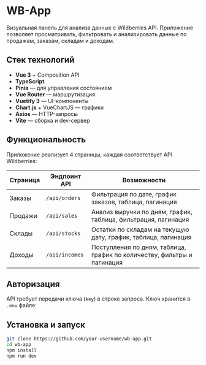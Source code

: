 # WB-App 

Визуальная панель для анализа данных с Wildberries API. Приложение позволяет просматривать, фильтровать и анализировать данные по продажам, заказам, складам и доходам.

## Стек технологий

- **Vue 3** + Composition API
- **TypeScript**
- **Pinia** — для управления состоянием
- **Vue Router** — маршрутизация
- **Vuetify 3** — UI-компоненты
- **Chart.js** + VueChartJS — графики
- **Axios** — HTTP-запросы
- **Vite** — сборка и dev-сервер

## Функциональность

Приложение реализует 4 страницы, каждая соответствует API Wildberries:

| Страница | Эндпоинт API         | Возможности                                                                 |
|----------|----------------------|------------------------------------------------------------------------------|
| Заказы   | `/api/orders`        | Фильтрация по дате, график заказов, таблица, пагинация                       |
| Продажи  | `/api/sales`         | Анализ выручки по дням, график, таблица, фильтрация, пагинация              |
| Склады   | `/api/stocks`        | Остатки по складам на текущую дату, график, таблица, пагинация              |
| Доходы   | `/api/incomes`       | Поступления по дням, таблица, график по количеству, фильтры и пагинация     |

## Авторизация

API требует передачи ключа (`key`) в строке запроса. Ключ хранится в `.env` файле:

##  Установка и запуск

```bash
git clone https://github.com/your-username/wb-app.git
cd wb-app
npm install
npm run dev


